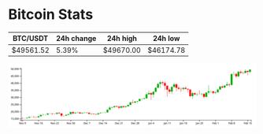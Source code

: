 # Bitcoin Stats

BTC/USDT|24h change|24h high|24h low|
|---|---|---|---|
|$49561.52|5.39%|$49670.00|$46174.78|

<img src="./chart.svg">
